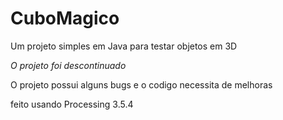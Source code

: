 # CuboMagico
Um projeto simples em Java para testar objetos em 3D

*O projeto foi descontinuado*

O projeto possui alguns bugs 
e o codigo necessita de melhoras

feito usando Processing 3.5.4